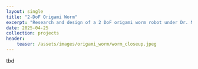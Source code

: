 ```yaml
---
layout: single
title: "2-DoF Origami Worm"
excerpt: "Research and design of a 2 DoF origami worm robot under Dr. Mohammad Hasan"
date: 2025-04-25
collection: projects
header:
    teaser: /assets/images/origami_worm/worm_closeup.jpeg
---
```


tbd